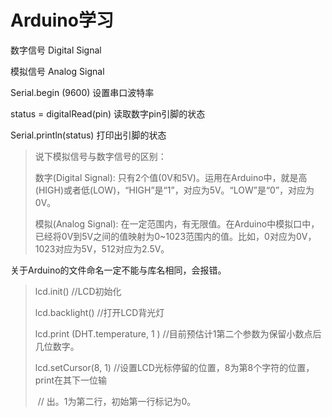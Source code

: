 # Arduino学习

数字信号 	Digital Signal

模拟信号	 	Analog Signal

Serial.begin (9600) 	设置串口波特率

status = digitalRead(pin)		读取数字pin引脚的状态

Serial.println(status)	打印出引脚的状态

>说下模拟信号与数字信号的区别：
>
>数字(Digital Signal): 只有2个值(0V和5V)。运用在Arduino中，就是高(HIGH)或者低(LOW)，“HIGH”是“1”，对应为5V。“LOW”是“0”，对应为0V。
>
>模拟(Analog Signal): 在一定范围内，有无限值。在Arduino中模拟口中，已经将0V到5V之间的值映射为0~1023范围内的值。比如，0对应为0V，1023对应为5V，512对应为2.5V。

关于Arduino的文件命名一定不能与库名相同，会报错。

>lcd.init() 			 	//LCD初始化
>
>lcd.backlight()		//打开LCD背光灯
>
>lcd.print (DHT.temperature, 1 )    //目前预估计1第二个参数为保留小数点后几位数字。
>
>lcd.setCursor(8, 1)	//设置LCD光标停留的位置，8为第8个字符的位置，print在其下一位输			     
>
>​					// 出。1为第二行，初始第一行标记为0。

